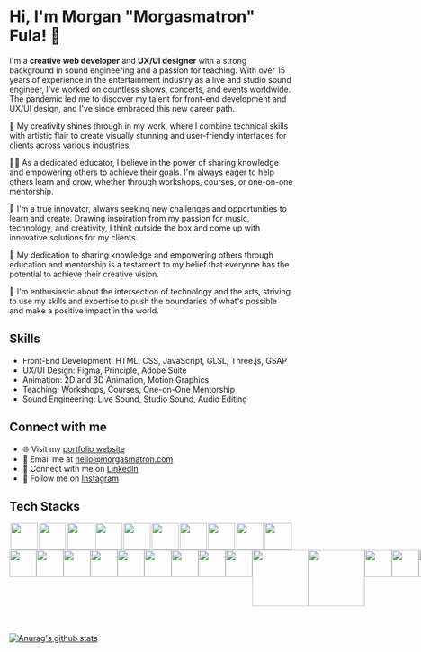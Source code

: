 # Hi, I'm Morgan "Morgasmatron" Fula! 👋

I'm a **creative web developer** and **UX/UI designer** with a strong background in sound engineering and a passion for teaching. With over 15 years of experience in the entertainment industry as a live and studio sound engineer, I've worked on countless shows, concerts, and events worldwide. The pandemic led me to discover my talent for front-end development and UX/UI design, and I've since embraced this new career path.

🎨 My creativity shines through in my work, where I combine technical skills with artistic flair to create visually stunning and user-friendly interfaces for clients across various industries.

👨‍🏫 As a dedicated educator, I believe in the power of sharing knowledge and empowering others to achieve their goals. I'm always eager to help others learn and grow, whether through workshops, courses, or one-on-one mentorship.

🚀 I'm a true innovator, always seeking new challenges and opportunities to learn and create. Drawing inspiration from my passion for music, technology, and creativity, I think outside the box and come up with innovative solutions for my clients.

🌟 My dedication to sharing knowledge and empowering others through education and mentorship is a testament to my belief that everyone has the potential to achieve their creative vision.

🎵 I'm enthusiastic about the intersection of technology and the arts, striving to use my skills and expertise to push the boundaries of what's possible and make a positive impact in the world.

## Skills

- Front-End Development: HTML, CSS, JavaScript, GLSL, Three.js, GSAP
- UX/UI Design: Figma, Principle, Adobe Suite
- Animation: 2D and 3D Animation, Motion Graphics
- Teaching: Workshops, Courses, One-on-One Mentorship
- Sound Engineering: Live Sound, Studio Sound, Audio Editing

## Connect with me

- 🌐 Visit my [portfolio website](https://morgasmatron.com)
- 📧 Email me at [hello@morgasmatron.com](mailto:hello@morgasmatron.com)
- 💼 Connect with me on [LinkedIn](https://www.linkedin.com/in/morganfula)
- 📸 Follow me on [Instagram](https://www.instagram.com/morgasmatron)



## Tech Stacks
<div style="display:flex; justify-content:space-evenly;">
<img src="https://assets.codepen.io/5219064/ts-logo.png" alt="" width="48" />
<img src="https://assets.codepen.io/5219064/three-logo.png" alt="" width="48" />
<img src="https://assets.codepen.io/5219064/sass-logo.png" alt="" width="48" />
<img src="https://assets.codepen.io/5219064/nuxt-logo.png" alt="" width="48" />
<img src="https://assets.codepen.io/5219064/node-logo.png" alt="" width="48" />
<img src="https://assets.codepen.io/5219064/logo-vue.png" alt="" width="48" />
<img src="https://assets.codepen.io/5219064/js-logo.png" alt="" width="48" />
<img src="https://assets.codepen.io/5219064/html-logo.png" alt="" width="48" />
<img src="https://assets.codepen.io/5219064/glsl-logo.png" alt="" width="48" />
<img src="https://assets.codepen.io/5219064/css-logo.png" alt="" width="48" />
</div>

<div style="text-align:center; display:flex;">
<img src="https://www.pngrepo.com/png/183637/512/html5.png" width="48"/>
<img src="https://cdn.icon-icons.com/icons2/2415/PNG/512/css_plain_logo_icon_146573.png" width="48"/>
<img src="https://upload.wikimedia.org/wikipedia/commons/6/6a/JavaScript-logo.png" width="48"/>
<img src="https://miro.medium.com/max/816/1*mn6bOs7s6Qbao15PMNRyOA.png" width="48"/>
<img src="https://img2.pngio.com/express-js-png-5-png-image-expressjs-png-800_800.png" width="48"/>
<img src="https://www.mbejda.com/content/images/2015/12/node.png" width="48"/>
<img src="https://upload.wikimedia.org/wikipedia/commons/thumb/9/96/Sass_Logo_Color.svg/1200px-Sass_Logo_Color.svg.png" width="48"/>
<img src="https://upload.wikimedia.org/wikipedia/commons/thumb/9/95/Vue.js_Logo_2.svg/555px-Vue.js_Logo_2.svg.png" width="48"/>
<img src="https://upload.wikimedia.org/wikipedia/commons/thumb/a/ae/Nuxt_logo.svg/2560px-Nuxt_logo.svg.png" width="48"/>
<img src="https://upload.wikimedia.org/wikipedia/commons/thumb/6/62/Ruby_On_Rails_Logo.svg/1200px-Ruby_On_Rails_Logo.svg.png" width="100"/>
<img src="https://miro.medium.com/max/780/1*dqiYC6CSouYCwg3ESYsP2w.png" width="100"/>
<img src="https://img.icons8.com/color/452/firebase.png" width="48"/>
<img src="https://cdn.iconscout.com/icon/free/png-512/heroku-5-569467.png" width="48"/>
<img src="https://pbs.twimg.com/profile_images/567000326444556290/-1wfGjNw_400x400.png" width="48"/>
<img src="https://upload.wikimedia.org/wikipedia/commons/a/ad/Figma-1-logo.png" width="48"/>
<img src="https://www.netlify.com/img/press/logos/logomark.png" width="48"/>
<img src="https://upload.wikimedia.org/wikipedia/commons/2/25/WebGL_Logo.svg" width="100"/>
<img src="https://git-scm.com/images/logos/downloads/Git-Icon-1788C.png" width="48"/>
<img src="https://ingenuitysoftwarelabs.com/wp-content/uploads/2020/01/three-js-logo.png" width="48"/>
<img src="https://media.slid.es/uploads/327261/images/5065937/pm-logo-vert.png" width="70"/>
</div>
<br/>
<br/>



[![Anurag's github stats](https://github-readme-stats.vercel.app/api?username=morganfula&count_private=true&show_icons=true&theme=nightowl)](https://github.com/anuraghazra/github-readme-stats)


